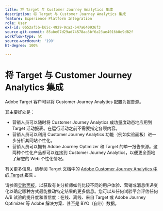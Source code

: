```yaml
---
title: 将 Target 与 Customer Journey Analytics 集成
description: 将 Target 与 Customer Journey Analytics 集成
feature: Experience Platform Integration
role: User
exl-id: 0b52af5b-b65c-4929-9ca3-547a640936f3
source-git-commit: 85abe07d29ad74578aa5bf6a23ae4016b0e9d82f
workflow-type: ht
source-wordcount: '190'
ht-degree: 100%

---
```


# 将 Target 与 Customer Journey Analytics 集成

Adobe Target 客户可以将 Customer Journey Analytics 配置为报告源。

其主要好处是：

* 营销人员可以随时将 Customer Journey Analytics 成功量度动态地应用到 Target 活动报表。在运行活动之前不需要指定各项内容。
* 营销人员可以利用 Customer Journey Analytics 功能（例如实验面板）进一步分析其网站个性化。
* 营销人员可以拥有 Adobe Journey Optimizer 和 Target 的单一报告来源。这两种个性化产品都可以连接到 Customer Journey Analytics，以便更全面地了解您的 Web 个性化情况。

有关更多信息，请参阅 Target 文档中的 [Adobe Customer Journey Analytics 中的 Target 报告](https://experienceleague.adobe.com/cn/docs/target/using/integrate/cja/target-reporting-in-cja) 。

请参阅[实验面板](../analysis-workspace/c-panels/experimentation.md)，以获取有关分析师如何比较不同的用户体验、营销或消息传递变化以确定哪种方式最能推动特定结果的更多信息。您可以从任何试验平台评估任何 A/B 试验的提升度和置信度：在线、离线、来自 Target 或 Adobe Journey Optimizer 等 Adobe 解决方案、甚至是 BYO（自带）数据。
